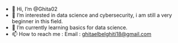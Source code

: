 - 👋 Hi, I’m @Ghita02
- 👀 I’m interested in data science and cybersecurity, i am still a very beginner in this field.
- 🌱 I’m currently learning basics for data science.
- 📫 How to reach me : Email : ghitaelbelghiti18@gmail.com

